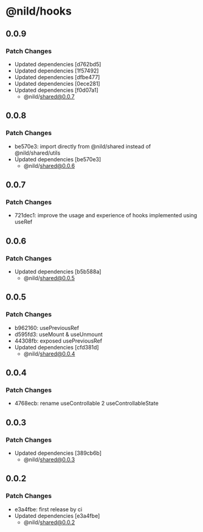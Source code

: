 # @nild/hooks

## 0.0.9

### Patch Changes

- Updated dependencies [d762bd5]
- Updated dependencies [1f57492]
- Updated dependencies [dfbe477]
- Updated dependencies [0ece281]
- Updated dependencies [f0d07a1]
  - @nild/shared@0.0.7

## 0.0.8

### Patch Changes

- be570e3: import directly from @nild/shared instead of @nild/shared/utils
- Updated dependencies [be570e3]
  - @nild/shared@0.0.6

## 0.0.7

### Patch Changes

- 721dec1: improve the usage and experience of hooks implemented using useRef

## 0.0.6

### Patch Changes

- Updated dependencies [b5b588a]
  - @nild/shared@0.0.5

## 0.0.5

### Patch Changes

- b962160: usePreviousRef
- d595fd3: useMount & useUnmount
- 44308fb: exposed usePreviousRef
- Updated dependencies [cfd381d]
  - @nild/shared@0.0.4

## 0.0.4

### Patch Changes

- 4768ecb: rename useControllable 2 useControllableState

## 0.0.3

### Patch Changes

- Updated dependencies [389cb6b]
  - @nild/shared@0.0.3

## 0.0.2

### Patch Changes

- e3a4fbe: first release by ci
- Updated dependencies [e3a4fbe]
  - @nild/shared@0.0.2
